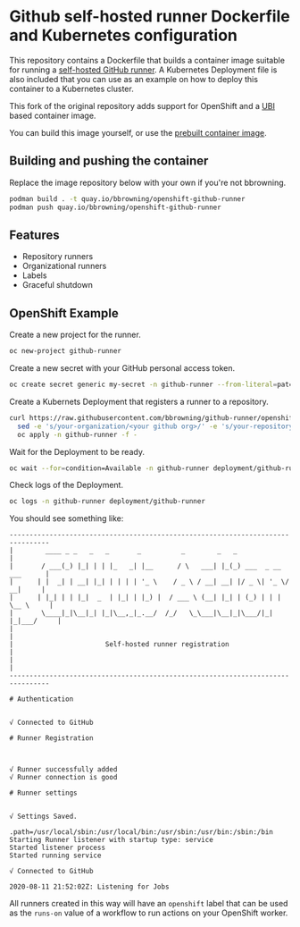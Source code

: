 # Github self-hosted runner Dockerfile and Kubernetes configuration

This repository contains a Dockerfile that builds a container image suitable for running a [self-hosted GitHub runner](https://sanderknape.com/2020/03/self-hosted-github-actions-runner-kubernetes/). A Kubernetes Deployment file is also included that you can use as an example on how to deploy this container to a Kubernetes cluster.

This fork of the original repository adds support for OpenShift and a [UBI](https://developers.redhat.com/products/rhel/ubi) based container image.

You can build this image yourself, or use the [prebuilt container image](https://quay.io/repository/bbrowning/openshift-github-runner).

## Building and pushing the container

Replace the image repository below with your own if you're not bbrowning.

```sh
podman build . -t quay.io/bbrowning/openshift-github-runner
podman push quay.io/bbrowning/openshift-github-runner
```

## Features

* Repository runners
* Organizational runners
* Labels
* Graceful shutdown

## OpenShift Example

Create a new project for the runner.

```sh
oc new-project github-runner
```

Create a new secret with your GitHub personal access token.

```sh
oc create secret generic my-secret -n github-runner --from-literal=pat=<your personal access token>
```

Create a Kubernets Deployment that registers a runner to a repository.

```sh
curl https://raw.githubusercontent.com/bbrowning/github-runner/openshift/deployment.yml | \
  sed -e 's/your-organization/<your github org>/' -e 's/your-repository/<your github repo>/' | \
  oc apply -n github-runner -f -
```

Wait for the Deployment to be ready.

```sh
oc wait --for=condition=Available -n github-runner deployment/github-runner --timeout=120s
```

Check logs of the Deployment.

```sh
oc logs -n github-runner deployment/github-runner
```

You should see something like:
```
--------------------------------------------------------------------------------
|        ____ _ _   _   _       _          _        _   _                      |
|       / ___(_) |_| | | |_   _| |__      / \   ___| |_(_) ___  _ __  ___      |
|      | |  _| | __| |_| | | | | '_ \    / _ \ / __| __| |/ _ \| '_ \/ __|     |
|      | |_| | | |_|  _  | |_| | |_) |  / ___ \ (__| |_| | (_) | | | \__ \     |
|       \____|_|\__|_| |_|\__,_|_.__/  /_/   \_\___|\__|_|\___/|_| |_|___/     |
|                                                                              |
|                       Self-hosted runner registration                        |
|                                                                              |
--------------------------------------------------------------------------------

# Authentication


√ Connected to GitHub

# Runner Registration



√ Runner successfully added
√ Runner connection is good

# Runner settings


√ Settings Saved.

.path=/usr/local/sbin:/usr/local/bin:/usr/sbin:/usr/bin:/sbin:/bin
Starting Runner listener with startup type: service
Started listener process
Started running service

√ Connected to GitHub

2020-08-11 21:52:02Z: Listening for Jobs
```

All runners created in this way will have an `openshift` label that
can be used as the `runs-on` value of a workflow to run actions on
your OpenShift worker.
